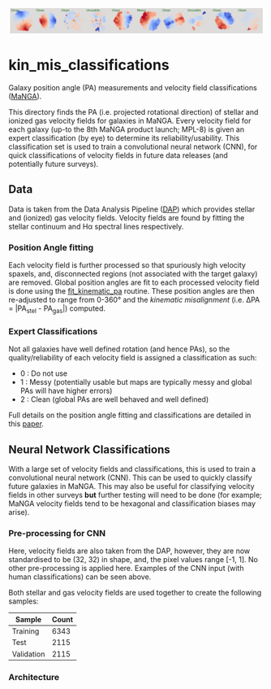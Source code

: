 ![velfields](./NN/pre-processing/example_classified_maps.png)

# kin_mis_classifications

Galaxy position angle (PA) measurements and velocity field classifications ([MaNGA](https://www.sdss.org/surveys/manga/)).

This directory finds the PA (i.e. projected rotational direction) of stellar and ionized gas velocity fields for galaxies in MaNGA. Every velocity field for each galaxy (up-to the 8th MaNGA product launch; MPL-8) is given an expert classification (by eye) to determine its reliability/usability. This classification set is used to train a convolutional neural network (CNN), for quick classifications of velocity fields in future data releases (and potentially future surveys).

## Data

Data is taken from the Data Analysis Pipeline ([DAP](https://www.sdss.org/dr15/manga/manga-analysis-pipeline/)) which provides stellar and (ionized) gas velocity fields. Velocity fields are found by fitting the stellar continuum and Hα spectral lines respectively. 

### Position Angle fitting
Each velocity field is further processed so that spuriously high velocity spaxels, and, disconnected regions (not associated with the target galaxy) are removed. Global position angles are fit to each processed velocity field is done using the [fit_kinematic_pa](http://ascl.net/1601.016) routine. These position angles are then re-adjusted to range from 0-360° and the _kinematic misalignment_ (i.e. ΔPA = |PA<sub>stel</sub> - PA<sub>gas</sub>|) computed. 

### Expert Classifications
Not all galaxies have well defined rotation (and hence PAs), so the quality/reliability of each velocity field is assigned a classification as such:
  - 0 : Do not use
  - 1 : Messy (potentially usable but maps are typically messy and global PAs will have higher errors)
  - 2 : Clean (global PAs are well behaved and well defined)

Full details on the position angle fitting and classifications are detailed in this [paper](https://ui.adsabs.harvard.edu/abs/2020MNRAS.492.1869D/).

## Neural Network Classifications
With a large set of velocity fields and classifications, this is used to train a convolutional neural network (CNN). This can be used to quickly classify future galaxies in MaNGA. This may also be useful for classifying velocity fields in other surveys **but** further testing will need to be done (for example; MaNGA velocity fields tend to be hexagonal and classification biases may arise).

### Pre-processing for CNN
Here, velocity fields are also taken from the DAP, however, they are now standardised to be (32, 32) in shape, and, the pixel values range [-1, 1]. No other pre-processing is applied here. Examples of the CNN input (with human classifications) can be seen above. 

Both stellar and gas velocity fields are used together to create the following samples:

| Sample  | Count |
| ------------- | ------------- |
| Training | 6343 |
| Test | 2115 |
| Validation | 2115 |

### Architecture
